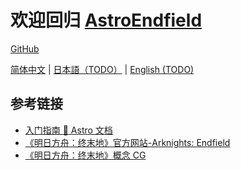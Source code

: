 # 欢迎回归 [AstroEndfield](https://astro.endfield.tech/)

[GitHub](https://github.com/Yue-plus/astro-endfield)

[简体中文](./README.md)
| [日本語（TODO）](./README.ja.md)
| [English (TODO)](./README.en.md)

## 参考链接

- [入门指南 🚀 Astro 文档](https://docs.astro.build/zh-cn/getting-started/)
- [《明日方舟：终末地》官方网站-Arknights: Endfield](https://endfield.hypergryph.com/)
- [《明日方舟：终末地》概念 CG](https://www.bilibili.com/video/BV1iF411s7vc/)
